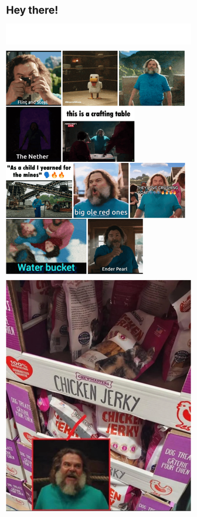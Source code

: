 # Hey there!

![Typing SVG](resources/minecraftmovie/quotes.svg)

<img alt="flint and steel" src="resources/minecraftmovie/1.gif" style="height: 150px;"> <img alt="chicken jockey" src="resources/minecraftmovie/2.gif" style="height: 150px;"> <img alt="i am steve" src="resources/minecraftmovie/3.gif" style="height: 150px;"> <img alt="the nether" src="resources/minecraftmovie/4.gif" style="height: 150px;"> <img alt="this is a crafting table" src="resources/minecraftmovie/5.gif" style="height: 150px;"> <img alt="as a child i yearned for the mines" src="resources/minecraftmovie/6.gif" style="height: 150px;"> <img alt="big ol red ones" src="resources/minecraftmovie/7.gif" style="height: 150px;"> <img alt="they love crushing loaf" src="resources/minecraftmovie/8.gif" style="height: 150px;"> <img alt="water bucket release" src="resources/minecraftmovie/9.gif" style="height: 150px;"> <img alt="ender pearl" src="resources/minecraftmovie/10.gif" style="height: 150px;">

![chicken jockey... jerkey??](resources/minecraftmovie/chicken-jockey-jerky.png)
